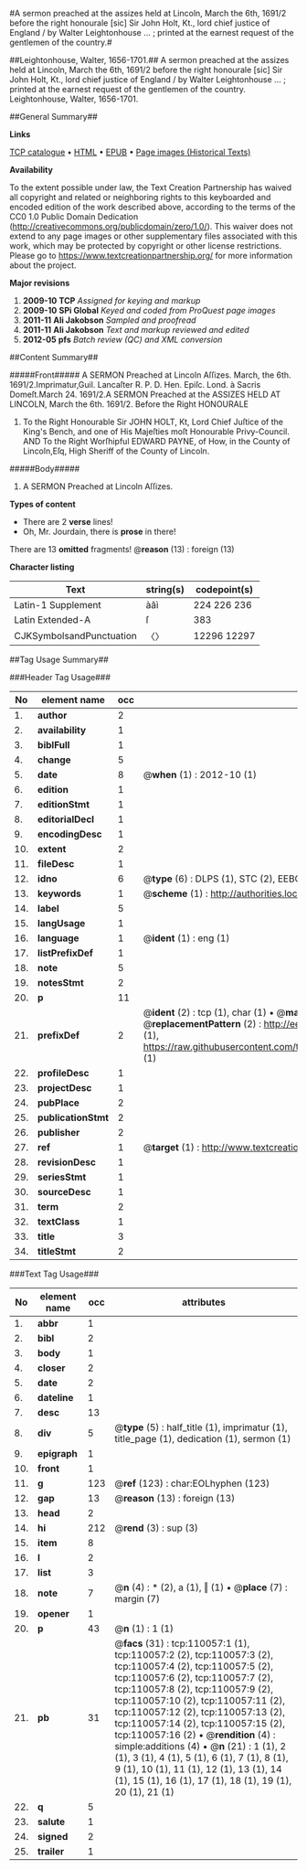 #A sermon preached at the assizes held at Lincoln, March the 6th, 1691/2 before the right honourale [sic] Sir John Holt, Kt., lord chief justice of England / by Walter Leightonhouse ... ; printed at the earnest request of the gentlemen of the country.#

##Leightonhouse, Walter, 1656-1701.##
A sermon preached at the assizes held at Lincoln, March the 6th, 1691/2 before the right honourale [sic] Sir John Holt, Kt., lord chief justice of England / by Walter Leightonhouse ... ; printed at the earnest request of the gentlemen of the country.
Leightonhouse, Walter, 1656-1701.

##General Summary##

**Links**

[TCP catalogue](http://www.ota.ox.ac.uk/tcp/)  • 
[HTML](http://tei.it.ox.ac.uk/tcp/Texts-HTML/free/A47/A47648.html)  • 
[EPUB](http://tei.it.ox.ac.uk/tcp/Texts-EPUB/free/A47/A47648.epub) • 
[Page images (Historical Texts)](https://historicaltexts.jisc.ac.uk/eebo-27259879e)

**Availability**

To the extent possible under law, the Text Creation Partnership has waived all copyright and related or neighboring rights to this keyboarded and encoded edition of the work described above, according to the terms of the CC0 1.0 Public Domain Dedication (http://creativecommons.org/publicdomain/zero/1.0/). This waiver does not extend to any page images or other supplementary files associated with this work, which may be protected by copyright or other license restrictions. Please go to https://www.textcreationpartnership.org/ for more information about the project.

**Major revisions**

1. __2009-10__ __TCP__ *Assigned for keying and markup*
1. __2009-10__ __SPi Global__ *Keyed and coded from ProQuest page images*
1. __2011-11__ __Ali Jakobson__ *Sampled and proofread*
1. __2011-11__ __Ali Jakobson__ *Text and markup reviewed and edited*
1. __2012-05__ __pfs__ *Batch review (QC) and XML conversion*

##Content Summary##

#####Front#####
A SERMON Preached at Lincoln Aſſizes. March, the 6th. 1691/2.Imprimatur,Guil. Lancaſter R. P. D. Hen. Epiſc. Lond. à Sacris Domeſt.March 24. 1691/2.A SERMON Preached at the ASSIZES HELD AT LINCOLN, March the 6th. 1691/2. Before the Right HONOURALE 
1. To the Right Honourable Sir JOHN HOLT, Kt, Lord Chief Juſtice of the King's Bench, and one of His Majeſties moſt Honourable Privy-Council. AND To the Right Worſhipful EDWARD PAYNE, of How, in the County of Lincoln,Eſq, High Sheriff of the County of Lincoln.

#####Body#####

1. A SERMON Preached at Lincoln Aſſizes.

**Types of content**

  * There are 2 **verse** lines!
  * Oh, Mr. Jourdain, there is **prose** in there!

There are 13 **omitted** fragments! 
 @__reason__ (13) : foreign (13)

**Character listing**


|Text|string(s)|codepoint(s)|
|---|---|---|
|Latin-1 Supplement|àâì|224 226 236|
|Latin Extended-A|ſ|383|
|CJKSymbolsandPunctuation|〈〉|12296 12297|

##Tag Usage Summary##

###Header Tag Usage###

|No|element name|occ|attributes|
|---|---|---|---|
|1.|__author__|2||
|2.|__availability__|1||
|3.|__biblFull__|1||
|4.|__change__|5||
|5.|__date__|8| @__when__ (1) : 2012-10 (1)|
|6.|__edition__|1||
|7.|__editionStmt__|1||
|8.|__editorialDecl__|1||
|9.|__encodingDesc__|1||
|10.|__extent__|2||
|11.|__fileDesc__|1||
|12.|__idno__|6| @__type__ (6) : DLPS (1), STC (2), EEBO-CITATION (1), OCLC (1), VID (1)|
|13.|__keywords__|1| @__scheme__ (1) : http://authorities.loc.gov/ (1)|
|14.|__label__|5||
|15.|__langUsage__|1||
|16.|__language__|1| @__ident__ (1) : eng (1)|
|17.|__listPrefixDef__|1||
|18.|__note__|5||
|19.|__notesStmt__|2||
|20.|__p__|11||
|21.|__prefixDef__|2| @__ident__ (2) : tcp (1), char (1)  •  @__matchPattern__ (2) : ([0-9\-]+):([0-9IVX]+) (1), (.+) (1)  •  @__replacementPattern__ (2) : http://eebo.chadwyck.com/downloadtiff?vid=$1&page=$2 (1), https://raw.githubusercontent.com/textcreationpartnership/Texts/master/tcpchars.xml#$1 (1)|
|22.|__profileDesc__|1||
|23.|__projectDesc__|1||
|24.|__pubPlace__|2||
|25.|__publicationStmt__|2||
|26.|__publisher__|2||
|27.|__ref__|1| @__target__ (1) : http://www.textcreationpartnership.org/docs/. (1)|
|28.|__revisionDesc__|1||
|29.|__seriesStmt__|1||
|30.|__sourceDesc__|1||
|31.|__term__|2||
|32.|__textClass__|1||
|33.|__title__|3||
|34.|__titleStmt__|2||


###Text Tag Usage###

|No|element name|occ|attributes|
|---|---|---|---|
|1.|__abbr__|1||
|2.|__bibl__|2||
|3.|__body__|1||
|4.|__closer__|2||
|5.|__date__|2||
|6.|__dateline__|1||
|7.|__desc__|13||
|8.|__div__|5| @__type__ (5) : half_title (1), imprimatur (1), title_page (1), dedication (1), sermon (1)|
|9.|__epigraph__|1||
|10.|__front__|1||
|11.|__g__|123| @__ref__ (123) : char:EOLhyphen (123)|
|12.|__gap__|13| @__reason__ (13) : foreign (13)|
|13.|__head__|2||
|14.|__hi__|212| @__rend__ (3) : sup (3)|
|15.|__item__|8||
|16.|__l__|2||
|17.|__list__|3||
|18.|__note__|7| @__n__ (4) : * (2), a (1), ‖ (1)  •  @__place__ (7) : margin (7)|
|19.|__opener__|1||
|20.|__p__|43| @__n__ (1) : 1 (1)|
|21.|__pb__|31| @__facs__ (31) : tcp:110057:1 (1), tcp:110057:2 (2), tcp:110057:3 (2), tcp:110057:4 (2), tcp:110057:5 (2), tcp:110057:6 (2), tcp:110057:7 (2), tcp:110057:8 (2), tcp:110057:9 (2), tcp:110057:10 (2), tcp:110057:11 (2), tcp:110057:12 (2), tcp:110057:13 (2), tcp:110057:14 (2), tcp:110057:15 (2), tcp:110057:16 (2)  •  @__rendition__ (4) : simple:additions (4)  •  @__n__ (21) : 1 (1), 2 (1), 3 (1), 4 (1), 5 (1), 6 (1), 7 (1), 8 (1), 9 (1), 10 (1), 11 (1), 12 (1), 13 (1), 14 (1), 15 (1), 16 (1), 17 (1), 18 (1), 19 (1), 20 (1), 21 (1)|
|22.|__q__|5||
|23.|__salute__|1||
|24.|__signed__|2||
|25.|__trailer__|1||
